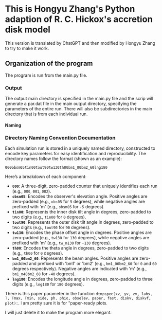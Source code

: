 # This is Hongyu Zhang's Python adaption of R. C. Hickox's accretion disk model

This version is translated by ChatGPT and then modified by Hongyu Zhang to try to make it work. 

## Organization of the program

The program is run from the main.py file. 

### Output
The output main directory is specified in the main.py file and the scrip will generate a par.dat file in the main output directory, specifying the parameters of the entire run. There will also be subdirectories in the main directory that is from each individual run. 

#### Naming 
### Directory Naming Convention Documentation

Each simulation run is stored in a uniquely named directory, constructed to encode key parameters for easy identification and reproducibility. The directory names follow the format (shown as an example):

```
000obsm05tin00tout90tw130th00bm1_00bm2_60lng180
```

Here’s a breakdown of each component:

- **`000`**: A three-digit, zero-padded counter that uniquely identifies each run (e.g., `000`, `001`, `002`).
- **`obsm05`**: Encodes the observer's elevation angle. Positive angles are zero-padded (e.g., `obs05` for `5` degrees), while negative angles are prefixed with 'm' (e.g., `obsm05` for `-5` degrees).
- **`tin00`**: Represents the inner disk tilt angle in degrees, zero-padded to two digits (e.g., `tin00` for `0` degrees).
- **`tout90`**: Represents the outer disk tilt angle in degrees, zero-padded to two digits (e.g., `tout90` for `90` degrees).
- **`tw130`**: Encodes the phase offset angle in degrees. Positive angles are zero-padded (e.g., `tw130` for `130` degrees), while negative angles are prefixed with 'm' (e.g., `tw_m130` for `-130` degrees).
- **`th00`**: Encodes the theta angle in degrees, zero-padded to two digits (e.g., `th00` for `0` degrees).
- **`bm1_00bm2_60`**: Represents the beam angles. Positive angles are zero-padded and prefixed with 'bm1' or 'bm2' (e.g., `bm1_00bm2_60` for `0` and `60` degrees respectively). Negative angles are indicated with 'm' (e.g., `bm1_m40bm2_60` for `-40` degrees).
- **`lng180`**: Encodes the longitude angle in degrees, zero-padded to three digits (e.g., `lng180` for `180` degrees).

There is this paper parameter in the function `dtmpspec(xv, yv, zv, labs, T, Tmax, Tmin, side, ph, phio, obselev, paper, fast, diskv, diskvf, plot):`. I am pretty sure it is for "paper-ready plots. 

I will just delete it to make the program more elegant. 
